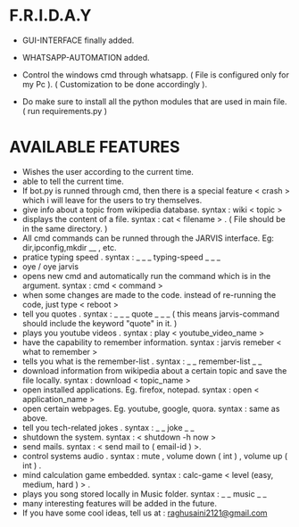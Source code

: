 # F.R.I.D.A.Y

- GUI-INTERFACE finally added.
- WHATSAPP-AUTOMATION added.
- Control the windows cmd through whatsapp. ( File is configured only for my Pc ). ( Customization to be done accordingly ).

- Do make sure to install all the python modules that are used in main file.  ( run requirements.py )

# AVAILABLE FEATURES

- Wishes the user according to the current time.
- able to tell the current time.
- If bot.py is runned through cmd, then there is a special feature < crash > which i will leave for the users to try themselves.
- give info about a topic from wikipedia database. syntax : wiki < topic >
- displays the content of a file. syntax : cat < filename > . ( File should be in the same directory. )
- All cmd commands can be runned through the JARVIS interface. Eg: dir,ipconfig,mkdir __ , etc.
- pratice typing speed .  syntax : _ _ _  typing-speed _ _ _ 
- oye / oye jarvis
- opens new cmd and automatically run the command which is in the argument. syntax : cmd < command >
- when some changes are made to the code. instead of re-running the code, just type < reboot >
- tell you quotes . syntax : _ _ _ quote _ _ _ ( this means jarvis-command should include the keyword "quote" in it. )
- plays you youtube videos . syntax : play < youtube_video_name >
- have the capability to remember information. syntax : jarvis remeber < what to remember >
- tells you what is the remember-list . syntax : _ _ remember-list _ _
- download information from wikipedia about a certain topic and save the file locally. syntax : download < topic_name >
- open installed applications. Eg. firefox, notepad. syntax : open < application_name >
- open certain webpages. Eg. youtube, google, quora. syntax : same as above.
- tell you tech-related jokes . syntax : _ _ joke _ _
- shutdown the system. syntax : < shutdown -h now >
- send mails. syntax : < send mail to ( email-id ) >.
- control systems audio . syntax : mute , volume down ( int ) , volume up ( int ) .
- mind calculation game embedded. syntax : calc-game < level (easy, medium, hard ) > . 
- plays you song stored locally in Music folder. syntax : _ _ music _ _
- many interesting features will be added in the future.
- If you have some cool ideas, tell us at : raghusaini2121@gmail.com
